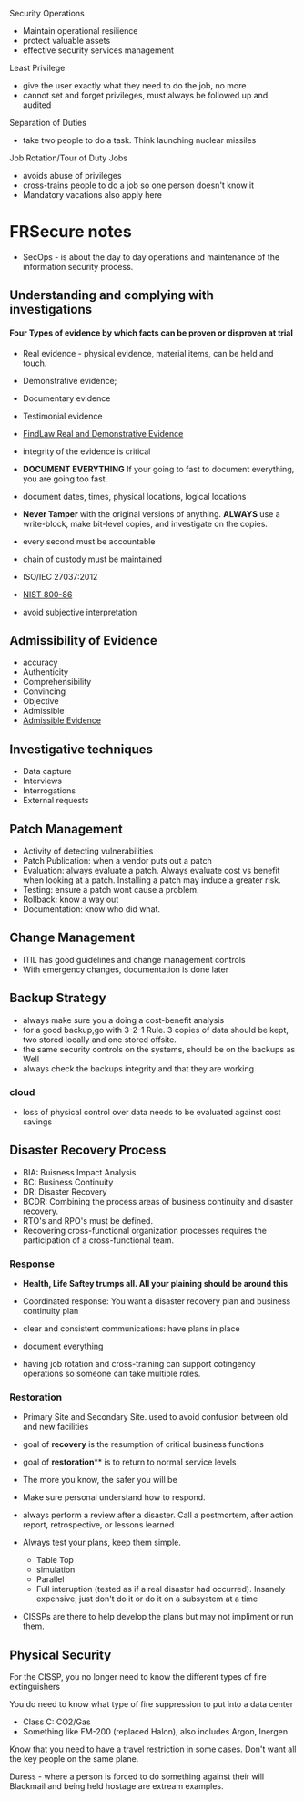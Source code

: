 Security Operations
- Maintain operational resilience
- protect valuable assets
- effective security services management

Least Privilege 
- give the user exactly what they need to do the job, no more
- cannot set and forget privileges, must always be followed up and audited
 
 Separation of Duties
 - take two people to do a task.  Think launching nuclear missiles

Job Rotation/Tour of Duty Jobs
- avoids abuse of privileges
- cross-trains people to do a job so one person doesn't know it
- Mandatory vacations also apply here

# FRSecure notes

- SecOps - is about the day to day operations and maintenance of the information security process. 

## Understanding and complying with investigations 

#### Four Types of evidence by which facts can be proven or disproven at trial 
- Real evidence - physical evidence, material items, can be held and touch.  
- Demonstrative evidence;
- Documentary evidence 
- Testimonial evidence 
- [FindLaw Real and Demonstrative Evidence](https://www.findlaw.com/criminal/criminal-procedure/real-and-demonstrative-evidence.html)

- integrity of the evidence is critical
- **DOCUMENT EVERYTHING**  If your going to fast to document everything, you are going too fast.
- document dates, times, physical locations, logical locations
- **Never Tamper** with the original versions of anything.  **ALWAYS** use a write-block, make bit-level copies, and investigate on the copies.  
- every second must be accountable
- chain of custody must be maintained 
- ISO/IEC 27037:2012 
- [NIST 800-86](https://nvlpubs.nist.gov/nistpubs/Legacy/SP/nistspecialpublication800-86.pdf)
- avoid subjective interpretation

## Admissibility of Evidence
- accuracy 
- Authenticity 
- Comprehensibility 
- Convincing 
- Objective 
- Admissible 
- [Admissible Evidence](https://www.law.cornell.edu/wex/admissible_evidence)

## Investigative techniques 
- Data capture 
- Interviews 
- Interrogations 
- External requests

## Patch Management 
- Activity of detecting vulnerabilities 
- Patch Publication:  when a vendor puts out a patch 
- Evaluation:  always evaluate a patch.  Always evaluate cost vs benefit when looking at a patch.  Installing a patch may induce a greater risk. 
- Testing:  ensure a patch wont cause a problem.
- Rollback:  know a way out
- Documentation: know who did what.  

## Change Management 
- ITIL has good guidelines and change management controls
- With emergency changes, documentation is done later 

## Backup Strategy 
- always make sure you a doing a cost-benefit analysis 
- for a good backup,go with 3-2-1 Rule.  3 copies of data should be kept, two stored locally and one stored offsite.  
- the same security controls on the systems, should be on the backups as Well 
- always check the backups integrity and that they are working 
 
### cloud 
 - loss of physical control over data needs to be evaluated against cost savings 
 
## Disaster Recovery Process 
- BIA:  Buisness Impact Analysis 
- BC:  Business Continuity 
- DR:  Disaster Recovery 
- BCDR:  Combining the process areas of business continuity and disaster recovery.  
- RTO's and RPO's must be defined.  
- Recovering cross-functional organization processes requires the participation of a cross-functional team. 

### Response 
- **Health, Life Saftey trumps all.  All your plaining should be around this**
- Coordinated response:  You want a disaster recovery plan and business continuity plan 
- clear and consistent communications:  have plans in place
- document everything 

- having job rotation and cross-training can support cotingency operations so someone can take multiple roles. 

### Restoration 
- Primary Site and Secondary Site.  used to avoid confusion between old and new facilities 
- goal of **recovery** is the resumption of critical business functions 
- goal of **restoration**** is to return to normal service levels 
- The more you know, the safer you will be 
- Make sure personal understand how to respond. 

- always perform a review after a disaster.  Call a postmortem, after action report, retrospective, or lessons learned 

- Always test your plans, keep them simple. 
  - Table Top 
  - simulation 
  - Parallel 
  - Full interuption (tested as if a real disaster had occurred).  Insanely expensive, just don't do it or do it on a subsystem at a time
- CISSPs are there to help develop the plans but may not impliment or run them. 

## Physical Security 
For the CISSP, you no longer need to know the different types of fire extinguishers 

You do need to know what type of fire suppression to put into a data center 
- Class C:  CO2/Gas
- Something like FM-200 (replaced Halon), also includes Argon, Inergen

Know that you need to have a travel restriction in some cases.  Don't want all the key people on the same plane.  

Duress - where a person is forced to do something against their will Blackmail and being held hostage are extream examples. 


